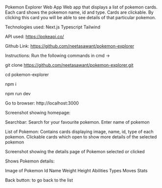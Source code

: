 Pokemon Explorer Web App
Web app that displays a list of pokemon cards. Each card shows the pokemon name, id and type. Cards are clickable. By clicking this card you will be able to see details of that particular pokemon.

Technologies used: 
Next.js
Typescript
Tailwind

API used:
https://pokeapi.co/

Github Link: https://github.com/neetasawant/pokemon-explorer

Instructions:
Run the following commands in cmd → 

git clone https://github.com/neetasawant/pokemon-explorer.git

cd pokemon-explorer

npm i

npm run dev

Go to browser: http://localhost:3000

Screenshot showing homepage:


Searchbar: Search for your favourite pokemon. Enter name of pokemon

List of Pokemon: Contains cards displaying image, name, id, type of each pokemon. Clickable cards which open to show more details of the selected pokemon

Screenshot showing the details page of Pokemon selected or clicked


Shows Pokemon details:

Image of Pokemon
Id
Name
Weight
Height
Abilities
Types
Moves
Stats

Back button: to go back to the list

